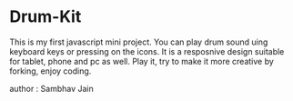 # Drum-Kit

This is my first javascript mini project. You can play drum sound uing keyboard keys or pressing on the icons.
It is a resposnive design suitable for tablet, phone and pc as well.
Play it, try to make it more creative by forking,  enjoy coding.

author : Sambhav Jain
